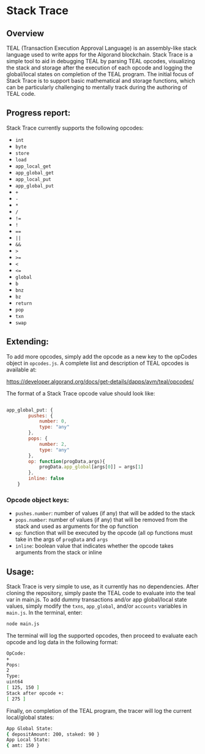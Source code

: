 # Stack Trace

## Overview
TEAL (Transaction Execution Approval Language) is an assembly-like stack language used to write apps for the Algorand blockchain. Stack Trace is a simple tool to aid in debugging TEAL by parsing TEAL opcodes, visualizing the stack and storage after the execution of each opcode and logging the global/local states on completion of the TEAL program. The initial focus of Stack Trace is to support basic mathematical and storage functions, which can be particularly challenging to mentally track during the authoring of TEAL code.

## Progress report: 
Stack Trace currently supports the following opcodes:

-  `int`
-  `byte`
-  `store`
-  `load`
-  `app_local_get`
-  `app_global_get`
-  `app_local_put`
-  `app_global_put`
-  `+`
-  `-`
-  `*`
-  `/`
-  `!=`
-  `!`
-  `==`
-  `||`
-  `&&`
-  `>`
-  `>=`
-  `<`
-  `<=`
-  `global`
-  `b`
-  `bnz`
-  `bz`
-  `return`
-  `pop`
-  `txn`
-  `swap`

## Extending:
To add more opcodes, simply add the opcode as a new key to the opCodes object in `opcodes.js`. A complete list and description of TEAL opcodes is available at:

https://developer.algorand.org/docs/get-details/dapps/avm/teal/opcodes/

The format of a Stack Trace opcode value should look like:

```jsx

app_global_put: {
        pushes: {
            number: 0,
            type: "any"
        },
        pops: {
            number: 2,
            type: "any"
        },
        op: function(progData,args){
            progData.app_global[args[0]] = args[1]
        },
        inline: false
    }
```

### Opcode object keys:

-  `pushes.number`: number of values (if any) that will be added to the stack
-  `pops.number`: number of values (if any) that will be removed from the stack and used as arguments for the op function
-  `op`: function that will be executed by the opcode (all op functions must take in the args of `progData` and `args`
-  `inline`: boolean value that indicates whether the opcode takes arguments from the stack or inline

## Usage:
Stack Trace is very simple to use, as it currently has no dependencies. After cloning the repository, simply paste the TEAL code to evaluate into the teal var in main.js. To add dummy transactions and/or app global/local state values, simply modify the `txns`, `app_global`, and/or `accounts` variables in `main.js`. In the terminal, enter:

```bash
node main.js
```

The terminal will log the supported opcodes, then proceed to evaluate each opcode and log data in the following format:

```bash
OpCode:
+
Pops:
2
Type:
uint64
[ 125, 150 ]
Stack after opcode +:
[ 275 ]
```

Finally, on completion of the TEAL program, the tracer will log the current local/global states:

```bash
App Global State:
{ depositAmount: 200, staked: 90 }
App Local State:
{ amt: 150 }
```